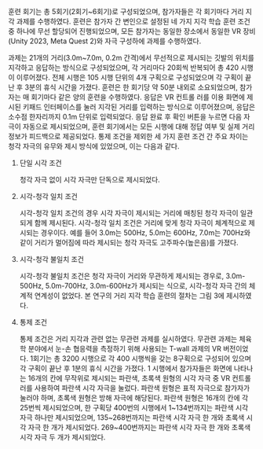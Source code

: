 훈련 회기는 총 5회기(2회기~6회기)로 구성되었으며, 참가자들은 각 회기마다 거리 지각 과제를 수행하였다. 훈련은 참가자 간 변인으로 설정된 네 가지 지각 학습 훈련 조건 중 하나에 무선 할당되어 진행되었으며, 모든 참가자는 동일한 장소에서 동일한 VR 장비(Unity 2023, Meta Quest 2)와 자극 구성하에 과제를 수행하였다.

과제는 21개의 거리(3.0m~7.0m, 0.2m 간격)에서 무선적으로 제시되는 깃발의 위치를 지각하고 응답하는 방식으로 구성되었으며, 각 거리마다 20회씩 반복되어 총 420 시행이 이루어졌다. 전체 시행은 105 시행 단위의 4개 구획으로 구성되었으며 각 구획이 끝난 후 3분의 휴식 시간을 가졌다. 훈련은 한 회기당 약 50분 내외로 소요되었으며, 참가자는 매 회기마다 같은 양의 훈련을 수행하였다. 응답은 VR 컨트롤
러를 이용 화면에 제시된 키패드 인터페이스를 눌러 지각된 거리를 입력하는 방식으로 이루어졌으며, 응답은 소수점 한자리까지 0.1m 단위로 입력되었다. 응답 완료 후 확인 버튼을 누르면 다음 자극이 자동으로 제시되었으며, 훈련 회기에서는 모든 시행에 대해 정답 여부 및 실제 거리 정보가 피드백으로 제공되었다. 통제 조건을 제외한 세 가지 훈련 조건 간 주요 차이는 청각 자극의 유무와 제시 방식에 있었으며, 이는 다음과 같다.

1) 단일 시각 조건

   청각 자극 없이 시각 자극만 단독으로 제시되었다. 

2) 시각-청각 일치 조건
   
   시각-청각 일치 조건의 경우 시각 자극이 제시되는 거리에 매칭된 청각 자극이 일관되게 함께 제시된다.
   시각-청각 일치 조건은 거리에 맞게 청각 자극이 체계적으로 제시되는 경우이다. 
   예를 들어 3.0m는 500Hz, 5.0m는 600Hz, 7.0m는 700Hz와 같이 거리가 멀어짐에 따라 제시되는 청각 자극도 고주파수(높은음)를 가졌다.


4) 시각-청각 불일치 조건

   시각-청각 불일치 조건은 청각 자극이 거리와 무관하게 제시되는 경우로, 3.0m-500Hz, 5.0m-700Hz, 3.0m-600Hz가 제시되는 식으로, 시각-청각 자극 간의 체계적 연계성이 없었다. 본 연구의 거리 지각 학습 훈련의 절차는 그림 3에 제시하였다.

5) 통제 조건

   통제 조건은 거리 지각과 관련 없는 무관련 과제를 실시하였다. 무관련 과제는 체육학 분야에서 눈-손 협응력을 측정하기 위해 사용되는 T-wall 과제의 VR 버전이었다.
   1회기는 총 3200 시행으로 각 400 시행씩을 갖는 8구획으로 구성되어 있으며 각 구획이 끝난 후 1분의 휴식 시간을 가졌다. 1 시행에서 참가자들은 화면에 나타나는 16개의 칸에 무작위로 제시되는 파란색, 초록색 원형의 시각 자극 중 VR 컨트롤러를 사용하여 파란색 시각 자극을 눌렀다. 파란색 원형은 표적 자극으로 참가자가 눌러야 하며, 초록색 원형은 방해 자극에 해당된다. 파란색 원형은 16개의 칸에 각 25번씩 제시되었으며, 한 구획당 400번의 시행에서 1~134번까지는 파란색 시각 자극 하나만 제시되었으며, 135~268번까지는 파란색 시각 자극 한 개와 초록색 시각 자극 한 개가 제시되었다. 269~400번까지는 파란색 시각 자극 한 개와 초록색 시각 자극 두 개가 제시되었다.
